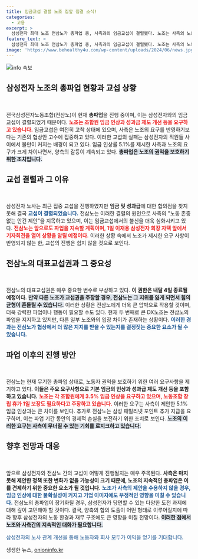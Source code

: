 ```yaml
---
title: 임금교섭 결렬 노조 집앞 집결 소식!
categories:
  - 고용
excerpt: >
  삼성전자 최대 노조 전삼노가 총파업 중, 사측과의 임금교섭이 결렬됐다. 노조는 사측의 노동존중 부족을 비판하며, 파업의 필요성을 더욱 부각시킬 예정이다. 과연 노조의 요구가 받아들여질 수 있을까?
feature_text: >
  삼성전자 최대 노조 전삼노가 총파업 중, 사측과의 임금교섭이 결렬됐다. 노조는 사측의 노동존중 부족을 비판하며, 파업의 필요성을 더욱 부각시킬 예정이다. 과연 노조의 요구가 받아들여질 수 있을까?
image: 'https://www.behealthy4u.com/wp-content/uploads/2024/06/news.jpg'
---
```


<p><img src="https://www.behealthy4u.com/wp-content/uploads/2024/06/news.jpg" alt="info 속보" /></p>

<h2 data-ke-size="size26">삼성전자 노조의 총파업 현황과 교섭 상황</h2>

<p data-ke-size="size16">&nbsp;</p> 

<p>전국삼성전자노동조합(전삼노)이 현재 <b>총파업</b>을 진행 중이며, 이는 삼성전자와의 임금교섭이 결렬되었기 때문이다. <b><span style="color: #ee2323;">노조는 조합원 임금 인상과 성과금 제도 개선 등을 요구하고 있습니다.</span></b> 임금교섭은 여전히 고착 상태에 있으며, 사측은 노조의 요구를 반영하기보다는 기존의 협상안 고수에 집중하고 있다. 이러한 교섭의 실패는 삼성전자의 직원들 사이에서 불만이 커지는 배경이 되고 있다. 임금 인상률 5.1%를 제시한 사측과 노조의 요구가 크게 차이나면서, 양측의 갈등이 계속되고 있다. <b><span style="background-color: #21538527;">총파업은 노조의 권익을 보호하기 위한 조치입니다.</span></b> </p>

<h2 data-ke-size="size26">교섭 결렬과 그 이유</h2>

<p data-ke-size="size16">&nbsp;</p>

<p>삼성전자 노사는 최근 집중 교섭을 진행하였지만 <b>임금 및 성과급</b>에 대한 합의점을 찾지 못해 결국 <b><span style="color: #1a5490;">교섭이 결렬되었습니다.</span></b> 전삼노는 이러한 결렬의 원인으로 사측의 "노동 존중 없는 안건 제안"을 지목하고 있으며, 이는 임금교섭에서의 불신을 더욱 심화시키고 있다. <b><span style="color: #ee2323;">전삼노는 앞으로도 파업을 지속할 계획이며, 1일 이재용 삼성전자 회장 자택 앞에서 기자회견을 열어 상황을 알릴 예정이다.</span></b> 이러한 상황 속에서 노조가 제시한 요구 사항이 반영되지 않는 한, 교섭의 진행은 쉽지 않을 것으로 보인다.</p>

<h2 data-ke-size="size26">전삼노의 대표교섭권과 그 중요성</h2>

<p data-ke-size="size16">&nbsp;</p>

<p>전삼노의 대표교섭권은 매우 중요한 변수로 부상하고 있다. <b>이 권한은 내달 4일 종료될 예정이다.</b> <b><span style="background-color: #21538527;">만약 다른 노조가 교섭권을 주장할 경우, 전삼노는 그 지위를 잃게 되면서 힘의 균형이 흔들릴 수 있습니다.</span></b> 이러한 상황은 전삼노에게 더욱 큰 압박으로 작용할 것이며, 더욱 강력한 파업이나 행동이 필요할 수도 있다. 현재 두 번째로 큰 DX노조는 전삼노의 파업을 지지하고 있지만, 다른 일부 노조와의 입장 차이가 존재하는 상황이다. <b><span style="color: #1a5490;">이러한 경과는 전삼노가 협상에서 더 많은 지지를 받을 수 있는지를 결정짓는 중요한 요소가 될 수 있습니다.</span></b></p>

<h2 data-ke-size="size26">파업 이후의 진행 방안</h2>

<p data-ke-size="size16">&nbsp;</p>

<p>전삼노는 현재 무기한 총파업 상태로, 노동자 권익을 보호하기 위한 여러 요구사항을 제기하고 있다. <b>이들은 주요 요구사항으로 기본 임금의 인상과 성과급 제도 개선 등을 포함하고 있습니다.</b> <b><span style="color: #ee2323;">노조는 각 조합원에게 3.5% 임금 인상을 요구하고 있으며, 노동조합 창립 휴가 1일 보장도 필요하다고 주장하고 있습니다.</span></b> 이러한 요구는 사측이 제안한 5.1% 임금 인상과는 큰 차이를 보인다. 추가로 전삼노는 삼성 패밀리넷 포인트 추가 지급을 요구하며, 이는 파업 기간 동안의 경제적 손실을 보전하기 위한 조치로 보인다. <b><span style="background-color: #21538527;">노조의 이러한 요구는 사측이 무너질 수 있는 기회를 로지크하고 있습니다.</span></b> </p>

<h2 data-ke-size="size26">향후 전망과 대응</h2>

<p data-ke-size="size16">&nbsp;</p>

<p>앞으로 삼성전자와 전삼노 간의 교섭이 어떻게 진행될지는 매우 주목된다. <b>사측은 마지못해 제안한 정책 또한 변화가 없을 가능성이 크기 때문에, 노조의 지속적인 총파업은 이를 견제하기 위한 중요한 요소가 될 것입니다.</b> <b><span style="color: #1a5490;">노조가 사측의 제안을 수용하지 않을 경우, 임금 인상에 대한 불확실성이 커지고 기업 이미지에도 부정적인 영향을 미칠 수 있습니다.</span></b> 전삼노의 총파업이 장기화될 경우, 삼성전자가 당면할 수 있는 다양한 도전 과제에 대해 깊이 고민해야 할 것이다. 결국, 양측의 합의 도출이 어떤 형태로 이루어질지에 따라 향후 삼성전자의 노동 환경과 재무 구조에도 큰 영향을 미칠 전망이다. <b><span style="background-color: #21538527;">이러한 점에서 노조와 사측간의 지속적인 대화가 필요합니다.</span></b> </p>

<p><sapn style="color: #1a5490;"> 삼성전자의 노사 관계 개선을 통해 노동자와 회사 모두가 이익을 얻기를 기대합니다. </span></p>
생생한 뉴스, <a href="https://onioninfo.kr" rel="dofollow">onioninfo.kr</a>



